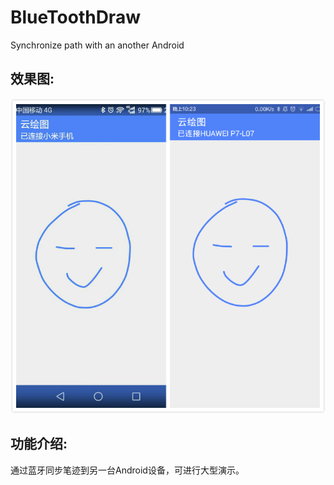 # BlueToothDraw  
Synchronize path with an another Android    
## 效果图:  
![bluetoothdraw](https://github.com/lfkdsk/BlueToothDraw/blob/master/picture/together_pic.png)
## 功能介绍:  
通过蓝牙同步笔迹到另一台Android设备，可进行大型演示。


